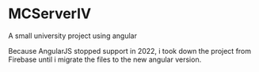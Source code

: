 # MCServerIV
A small university project using angular

Because AngularJS stopped support in 2022, i took down the project from Firebase until i migrate the files to the new angular version.
